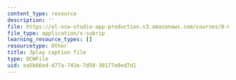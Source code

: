 ```yaml
---
content_type: resource
description: ''
file: https://ol-ocw-studio-app-production.s3.amazonaws.com/courses/8-01sc-classical-mechanics-fall-2016/ea5b66edd77a743e7d5038177e0ed7d1_qxNJGKrx3EY.srt
file_type: application/x-subrip
learning_resource_types: []
resourcetype: Other
title: 3play caption file
type: OCWFile
uid: ea5b66ed-d77a-743e-7d50-38177e0ed7d1
---
```

